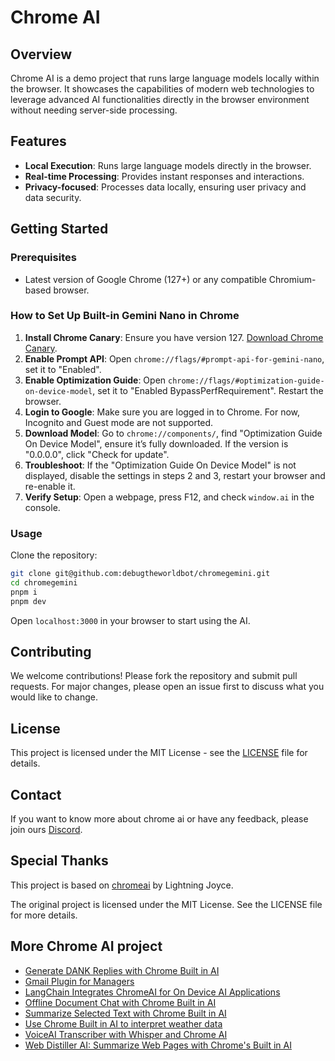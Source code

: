 # Chrome AI

## Overview

Chrome AI is a demo project that runs large language models locally within the browser. It showcases the capabilities of modern web technologies to leverage advanced AI functionalities directly in the browser environment without needing server-side processing.

## Features

- **Local Execution**: Runs large language models directly in the browser.
- **Real-time Processing**: Provides instant responses and interactions.
- **Privacy-focused**: Processes data locally, ensuring user privacy and data security.

## Getting Started

### Prerequisites

- Latest version of Google Chrome (127+) or any compatible Chromium-based browser.

### How to Set Up Built-in Gemini Nano in Chrome

1. **Install Chrome Canary**: Ensure you have version 127. [Download Chrome Canary](https://google.com/chrome/canary/).
2. **Enable Prompt API**: Open `chrome://flags/#prompt-api-for-gemini-nano`, set it to "Enabled".
3. **Enable Optimization Guide**: Open `chrome://flags/#optimization-guide-on-device-model`, set it to "Enabled BypassPerfRequirement". Restart the browser.
4. **Login to Google**: Make sure you are logged in to Chrome. For now, Incognito and Guest mode are not supported.
5. **Download Model**: Go to `chrome://components/`, find "Optimization Guide On Device Model", ensure it’s fully downloaded. If the version is "0.0.0.0", click "Check for update".
6. **Troubleshoot**: If the "Optimization Guide On Device Model" is not displayed, disable the settings in steps 2 and 3, restart your browser and re-enable it.
7. **Verify Setup**: Open a webpage, press F12, and check `window.ai` in the console.

### Usage

Clone the repository:

```bash
git clone git@github.com:debugtheworldbot/chromegemini.git
cd chromegemini
pnpm i
pnpm dev
```

Open `localhost:3000` in your browser to start using the AI.

## Contributing

We welcome contributions! Please fork the repository and submit pull requests. For major changes, please open an issue first to discuss what you would like to change.

## License

This project is licensed under the MIT License - see the [LICENSE](LICENSE) file for details.

## Contact

If you want to know more about chrome ai or have any feedback, please join ours [Discord](https://discord.gg/ZrF4kjUBhJ).

## Special Thanks

This project is based on [chromeai](https://github.com/lightning-joyce/chromeai) by Lightning Joyce.

The original project is licensed under the MIT License. See the LICENSE file for more details.

## More Chrome AI project
 
- [Generate DANK Replies with Chrome Built in AI](https://chromeai.org/blog/Generate-DANK-Replies-with-Chrome-Built-in-AI)
- [Gmail Plugin for Managers](https://chromeai.org/blog/Gmail-Plugin-for-Managers)
- [LangChain Integrates ChromeAI for On Device AI Applications](https://chromeai.org/blog/LangChain-Integrates-ChromeAI-for-On-Device-AI-Applications)
- [Offline Document Chat with Chrome Built in AI](https://chromeai.org/blog/Offline-Document-Chat-with-Chrome-Built-in-AI)
- [Summarize Selected Text with Chrome Built in AI](https://chromeai.org/blog/Summarize-Selected-Text-with-Chrome-Built-in-AI)
- [Use Chrome Built in AI to interpret weather data](https://chromeai.org/blog/Use-Chrome-Built-in-AI-to-interpret-weather-data)
- [VoiceAI Transcriber with Whisper and Chrome AI](https://chromeai.org/blog/VoiceAI-Transcriber-with-Whisper-and-Chrome-AI)
- [Web Distiller AI: Summarize Web Pages with Chrome's Built in AI](https://chromeai.org/blog/Web-Distiller-AI-Summarize-Web-Pages-with-Chrome's-Built-in-AI)
